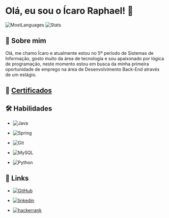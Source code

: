 
# Olá, eu sou o Ícaro Raphael! 👋

![MostLanguages](https://github-readme-stats.vercel.app/api/top-langs/?username=IcaroRaphael&theme=blue-green)
![Stats](https://github-readme-stats.vercel.app/api?username=IcaroRaphael&theme=blue-green)

## 🚀 Sobre mim
Olá, me chamo Ícaro e atualmente estou no 5º período de Sistemas de Informação, gosto muito da área de tecnologia e sou apaixonado por lógica de programação, neste momento estou em busca da minha primeira oportunidade de emprego na área de Desenvolvimento Back-End através de um estágio.
## 📜 [Certificados](https://github.com/IcaroRaphael/Certificados)
## 🛠 Habilidades

* ![Java](https://img.shields.io/badge/Java-ED8B00?style=for-the-badge&logo=openjdk&logoColor=white)

* ![Spring](https://img.shields.io/badge/Spring-6DB33F?style=for-the-badge&logo=spring&logoColor=white)

* ![Git](https://img.shields.io/badge/GIT-E44C30?style=for-the-badge&logo=git&logoColor=white)

* ![MySQL](https://img.shields.io/badge/MySQL-00000F?style=for-the-badge&logo=mysql&logoColor=white)

* ![Python](https://img.shields.io/badge/Python-14354C?style=for-the-badge&logo=python&logoColor=white)



## 🔗 Links
* [![GitHub](https://img.shields.io/badge/GitHub-100000?style=for-the-badge&logo=github&logoColor=white)](https://github.com/IcaroRaphael)

* [![linkedin](https://img.shields.io/badge/linkedin-0A66C2?style=for-the-badge&logo=linkedin&logoColor=white)](https://www.linkedin.com/in/icaro-raphael/)

* [![hackerrank](https://img.shields.io/badge/-Hackerrank-2EC866?style=for-the-badge&logo=HackerRank&logoColor=white)](https://www.hackerrank.com/icaro2551)


